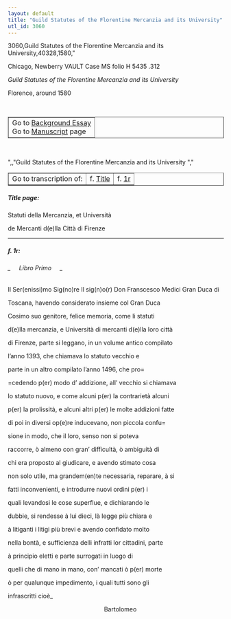 ```yaml
---
layout: default
title: "Guild Statutes of the Florentine Mercanzia and its University"
utl_id: 3060
---
```


3060,Guild Statutes of the Florentine Mercanzia and its University,40328,1580,"
<p style=""font-weight:300;"">Chicago, Newberry VAULT Case MS folio H 5435 .312</p>
<p style=""margin-left:.25in; font-weight:300;""><em>Guild Statutes of the Florentine Mercanzia and its University</em></p>
<p style=""margin-left:.25in; font-weight:300;"">Florence, around 1580</p>
<p style=""font-size: 0.1em;""> </p>
<table border=""0.5"" cellpadding=""1"" cellspacing=""1"" style=""width: 200px; background-color:#F8F8F8;""><tbody style=""border-color:#ccc""><tr style=""border-color:#ccc""><td>Go to <a href=""https://italian-paleography.library.utoronto.ca/content/about_IP_040"" style=""font-weight:300;"" target=""_blank"">Background Essay</a><br />
			Go to <a href=""https://italian-paleography.library.utoronto.ca/islandora/object/italianpaleography%3AIP_040"" style=""font-weight:300;"" target=""_blank"">Manuscript</a> page</td>
</tr></tbody></table><p> </p>
",,"Guild Statutes of the Florentine Mercanzia and its University
","
<table border=""0.5"" cellpadding=""1"" cellspacing=""1"" style=""width: 320px; margin-left: 0.25in;""><tbody><tr style=""border-color:#B3B6B7""><td style=""text-align:center"">Go to transcription of:</td>
<td style=""text-align:center"">f. <a href=""#1"">Title</a></td>
<td style=""text-align:center"">f. <a href=""#2"">1r</a></td>
</tr></tbody></table>
<h5 id=""1"" style=""color:#555;"">Title page:</h5>
<p>Statuti della Mercanzia, et Università</p>
<p>de Mercanti d(e)lla Città di Firenze</p>

<hr /><h5 id=""2"" style=""color:#555;"">f. 1r:</h5>
<h6 font-weight:300="""" style=""margin-left: 1in; "">_     Libro Primo     _</h6>
<p>Il Ser(enissi)mo Sig(no)re Il sig(n)o(r) Don Franscesco Medici Gran Duca di</p>
<p>Toscana, havendo considerato insieme col Gran Duca</p>
<p>Cosimo suo genitore, felice memoria, come li statuti</p>
<p>d(e)lla mercanzia, e Università di mercanti d(e)lla loro città</p>
<p>di Firenze, parte si leggano, in un volume antico compilato</p>
<p>l’anno 1393, che chiamava lo statuto vecchio e</p>
<p>parte in un altro compilato l’anno 1496, che pro=</p>
<p>=cedendo p(er) modo d’ addizione, all’ vecchio si chiamava</p>
<p>lo statuto nuovo, e come alcuni p(er) la contrarietà alcuni</p>
<p>p(er) la prolissità, e alcuni altri p(er) le molte addizioni fatte</p>
<p>di poi in diversi op(e)re inducevano, non piccola confu=</p>
<p>sione in modo, che il loro, senso non si poteva</p>
<p>raccorre, ò almeno con gran’ difficultà, ò ambiguità di</p>
<p>chi era proposto al giudicare, e avendo stimato cosa</p>
<p>non solo utile, ma grandem(en)te necessaria, reparare, à si</p>
<p>fatti inconvenienti, e introdurre nuovi ordini p(er) i</p>
<p>quali levandosi le cose superflue, e dichiarando le</p>
<p>dubbie, si rendesse à lui dieci, là legge più chiara e</p>
<p>à litiganti i litigi più brevi e avendo confidato molto</p>
<p>nella bontà, e sufficienza delli infratti lor cittadini, parte</p>
<p>à principio eletti e parte surrogati in luogo di</p>
<p>quelli che di mano in mano, con’ mancati ò p(er) morte</p>
<p>ò per qualunque impedimento, i quali tutti sono gli</p>
<p>infrascritti cioè_</p>
<p>                                                         Bartolomeo</p>
